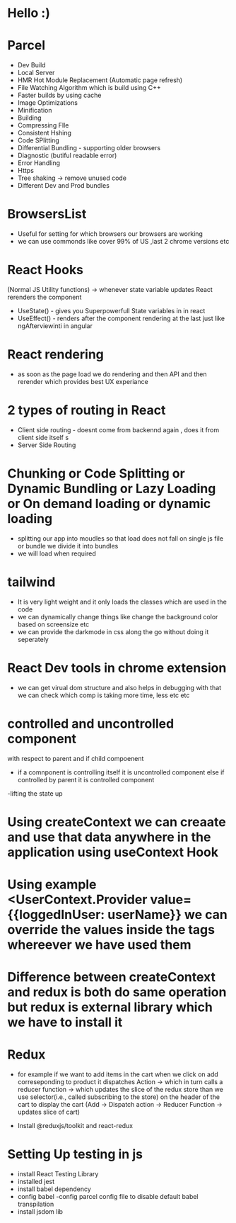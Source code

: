 # Hello :) 


# Parcel
- Dev Build
- Local Server
- HMR Hot Module Replacement (Automatic page refresh)
- File Watching Algorithm which is build using C++
- Faster builds by using cache
- Image Optimizations
- Minification
- Building
- Compressing FIle
- Consistent Hshing
- Code SPlitting
- Differential Bundling - supporting older browsers
- Diagnostic (butiful readable error)
- Error Handling 
- Https
- Tree shaking -> remove unused code
- Different Dev and Prod bundles

# BrowsersList
- Useful for setting for which browsers our browsers are working
- we can use commonds like cover 99% of US ,last 2 chrome versions etc 

# React Hooks
(Normal JS Utility functions)
-> whenever state variable updates React rerenders the component
- UseState() - gives you Superpowerfull State variables in in react
- UseEffect() - renders after the component rendering at the last just like ngAfterviewinti in angular

# React rendering

- as soon as the page load we do rendering and then API and then rerender which provides best UX experiance

# 2 types of routing in React

- Client side routing - doesnt come from backennd again , does it from client side itself s
- Server Side Routing

# Chunking or Code Splitting or Dynamic Bundling or Lazy Loading or On demand loading or dynamic loading

- splitting our app into moudles so that load does not fall on single js file or bundle we divide it into bundles
- we will load when required 

# tailwind
- It is very light weight and it only loads the classes which are used in the code
- we can dynamically change things like change the background color based on screensize etc
- we can provide the darkmode in css along the go without doing it seperately

# React Dev tools in chrome extension
- we can get virual dom structure and also helps in debugging with that we can check which comp is taking more time, less etc etc

# controlled and uncontrolled component
with respect to parent and if child compoenent
- if a comnponent is controlling itself it is uncontrolled component else if controlled by parent it is controlled component 

-lifting the state up 

# Using createContext we can creaate and use that data anywhere in the application using useContext Hook

# Using example <UserContext.Provider value={{loggedInUser: userName}} we can override the values inside the tags whereever we have used them

# Difference between createContext and redux is both do same operation but redux is external library which we have to install it

# Redux
- for example if we want to add items in the cart when we click on add correseponding to product it dispatches Action -> which in turn calls a reducer function -> which updates the slice of the redux store than we use selector(i.e., called subscribing to the store) on the header of the cart to display the cart
 (Add -> Dispatch action -> Reducer Function -> updates slice of cart)

 - Install @reduxjs/toolkit and react-redux

 # Setting Up testing in js
 - install React Testing Library
 - installed jest
 - install babel dependency
 - config babel
 -config parcel config file to disable default babel transpilation
 - install jsdom lib